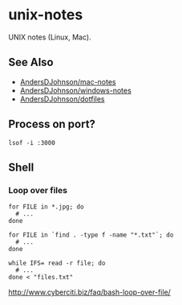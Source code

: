 # unix-notes
UNIX notes (Linux, Mac).

## See Also
* [AndersDJohnson/mac-notes][mac-notes]
* [AndersDJohnson/windows-notes][windows-notes]
* [AndersDJohnson/dotfiles](https://github.com/AndersDJohnson/dotfiles)

## Process on port?
```
lsof -i :3000
```

## Shell

### Loop over files

```
for FILE in *.jpg; do
  # ...
done
```

```
for FILE in `find . -type f -name "*.txt"`; do
  # ...
done
```

```
while IFS= read -r file; do
  # ...
done < "files.txt"
```

http://www.cyberciti.biz/faq/bash-loop-over-file/



[mac-notes]: https://github.com/AndersDJohnson/mac-notes
[windows-notes]: https://github.com/AndersDJohnson/windows-notes
